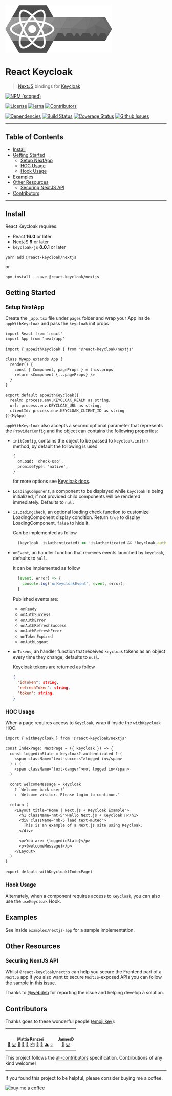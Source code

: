 ![React Keycloak](/art/react-keycloak-logo.png?raw=true "React Keycloak Logo")

# React Keycloak <!-- omit in toc -->

> [NextJS](https://nextjs.org) bindings for [Keycloak](https://www.keycloak.org/)

[![NPM (scoped)](https://img.shields.io/npm/v/@react-keycloak/nextjs?label=npm%20%7C%20nextjs)](https://www.npmjs.com/package/@react-keycloak/nextjs)

[![License](https://img.shields.io/github/license/panz3r/react-keycloak.svg)](https://github.com/panz3r/react-keycloak/blob/master/LICENSE.md)
[![lerna](https://img.shields.io/badge/maintained%20with-lerna-cc00ff.svg)](https://lerna.js.org/)<!-- ALL-CONTRIBUTORS-BADGE:START - Do not remove or modify this section -->
[![Contributors](https://img.shields.io/badge/contributors-2-orange.svg)](#contributors)
<!-- ALL-CONTRIBUTORS-BADGE:END -->

[![Dependencies](https://img.shields.io/david/panz3r/react-keycloak.svg)](https://github.com/panz3r/react-keycloak)
[![Build Status](https://travis-ci.com/panz3r/react-keycloak.svg?branch=master)](https://travis-ci.com/panz3r/react-keycloak)
[![Coverage Status](https://coveralls.io/repos/github/panz3r/react-keycloak/badge.svg?branch=master)](https://coveralls.io/github/panz3r/react-keycloak?branch=master)
[![Github Issues](https://img.shields.io/github/issues/panz3r/react-keycloak.svg)](https://github.com/panz3r/react-keycloak/issues)

----

## Table of Contents <!-- omit in toc -->
- [Install](#install)
- [Getting Started](#getting-started)
  - [Setup NextApp](#setup-nextapp)
  - [HOC Usage](#hoc-usage)
  - [Hook Usage](#hook-usage)
- [Examples](#examples)
- [Other Resources](#other-resources)
  - [Securing NextJS API](#securing-nextjs-api)
- [Contributors](#contributors)

----

## Install

React Keycloak requires:

- React **16.0** or later
- NextJS **9** or later
- `keycloak-js` **8.0.1** or later

```
yarn add @react-keycloak/nextjs
```

or

```
npm install --save @react-keycloak/nextjs
```

## Getting Started

### Setup NextApp

Create the `_app.tsx` file under `pages` folder and wrap your App inside `appWithKeycloak` and pass the `keycloak` init props

```tsx
import React from 'react'
import App from 'next/app'

import { appWithKeycloak } from '@react-keycloak/nextjs'

class MyApp extends App {
  render() {
    const { Component, pageProps } = this.props
    return <Component {...pageProps} />
  }
}

export default appWithKeycloak({
  realm: process.env.KEYCLOAK_REALM as string,
  url: process.env.KEYCLOAK_URL as string,
  clientId: process.env.KEYCLOAK_CLIENT_ID as string
})(MyApp)
```

`appWithKeycloak` also accepts a second optional parameter that represents the `ProviderConfig` and the object can contains the following properties:

- `initConfig`, contains the object to be passed to `keycloak.init()` method, by default the following is used

      {
        onLoad: 'check-sso',
        promiseType: 'native',
      }

  for more options see [Keycloak docs](https://www.keycloak.org/docs/latest/securing_apps/index.html#init-options).

- `LoadingComponent`, a component to be displayed while `keycloak` is being initialized, if not provided child components will be rendered immediately. Defaults to `null`

- `isLoadingCheck`, an optional loading check function to customize LoadingComponent display condition. Return `true` to display LoadingComponent, `false` to hide it.

  Can be implemented as follow
  ```js
    (keycloak, isAuthenticated) => !isAuthenticated && !keycloak.authenticated;
  ```

- `onEvent`, an handler function that receives events launched by `keycloak`, defaults to `null`.

  It can be implemented as follow
  ```js
    (event, error) => {
      console.log('onKeycloakEvent', event, error);
    }
  ```
  Published events are:
    - `onReady`
    - `onAuthSuccess`
    - `onAuthError`
    - `onAuthRefreshSuccess`
    - `onAuthRefreshError`
    - `onTokenExpired`
    - `onAuthLogout`

- `onTokens`, an handler function that receives `keycloak` tokens as an object every time they change, defaults to `null`.

  Keycloak tokens are returned as follow
  ```json
  {
    "idToken": string,
    "refreshToken": string,
    "token": string,
  }
  ```

### HOC Usage

When a page requires access to `Keycloak`, wrap it inside the `withKeycloak` HOC.

```tsx
import { withKeycloak } from '@react-keycloak/nextjs'

const IndexPage: NextPage = ({ keycloak }) => {
  const loggedinState = keycloak?.authenticated ? (
    <span className="text-success">logged in</span>
  ) : (
    <span className="text-danger">not logged in</span>
  )

  const welcomeMessage = keycloak
    ? `Welcome back user!`
    : 'Welcome visitor. Please login to continue.'

  return (
    <Layout title="Home | Next.js + Keycloak Example">
      <h1 className="mt-5">Hello Next.js + Keycloak 👋</h1>
      <div className="mb-5 lead text-muted">
        This is an example of a Next.js site using Keycloak.
      </div>

      <p>You are: {loggedinState}</p>
      <p>{welcomeMessage}</p>
    </Layout>
  )
}

export default withKeycloak(IndexPage)
```

### Hook Usage

Alternately, when a component requires access to `Keycloak`, you can also use the `useKeycloak` Hook.

## Examples

See inside `examples/nextjs-app` for a sample implementation.

## Other Resources

### Securing NextJS API

Whilst `@react-keycloak/nextjs` can help you secure the Frontend part of a `NextJS` app if you also want to secure `NextJS`-exposed APIs you can follow the sample in [this issue](https://github.com/panz3r/react-keycloak/issues/44#issuecomment-579877959).

Thanks to [@webdeb](https://github.com/webdeb) for reporting the issue and helping develop a solution.

## Contributors

Thanks goes to these wonderful people ([emoji key](https://allcontributors.org/docs/en/emoji-key)):

<!-- ALL-CONTRIBUTORS-LIST:START - Do not remove or modify this section -->
<!-- prettier-ignore-start -->
<!-- markdownlint-disable -->
<table>
  <tr>
    <td align="center"><a href="http://panz3r.dev"><img src="https://avatars3.githubusercontent.com/u/1754457?v=4" width="100px;" alt=""/><br /><sub><b>Mattia Panzeri</b></sub></a><br /><a href="#ideas-panz3r" title="Ideas, Planning, & Feedback">🤔</a> <a href="https://github.com/panz3r/react-keycloak/commits?author=panz3r" title="Code">💻</a> <a href="https://github.com/panz3r/react-keycloak/commits?author=panz3r" title="Documentation">📖</a> <a href="https://github.com/panz3r/react-keycloak/issues?q=author%3Apanz3r" title="Bug reports">🐛</a> <a href="#maintenance-panz3r" title="Maintenance">🚧</a> <a href="#platform-panz3r" title="Packaging/porting to new platform">📦</a> <a href="#question-panz3r" title="Answering Questions">💬</a> <a href="https://github.com/panz3r/react-keycloak/pulls?q=is%3Apr+reviewed-by%3Apanz3r" title="Reviewed Pull Requests">👀</a> <a href="https://github.com/panz3r/react-keycloak/commits?author=panz3r" title="Tests">⚠️</a> <a href="#example-panz3r" title="Examples">💡</a></td>
    <td align="center"><a href="https://ac-systems.be/"><img src="https://avatars0.githubusercontent.com/u/9079379?v=4" width="100px;" alt=""/><br /><sub><b>JannesD</b></sub></a><br /><a href="https://github.com/panz3r/react-keycloak/issues?q=author%3Ajannes-io" title="Bug reports">🐛</a> <a href="https://github.com/panz3r/react-keycloak/commits?author=jannes-io" title="Code">💻</a></td>
  </tr>
</table>

<!-- markdownlint-enable -->
<!-- prettier-ignore-end -->
<!-- ALL-CONTRIBUTORS-LIST:END -->

This project follows the [all-contributors](https://github.com/all-contributors/all-contributors) specification. Contributions of any kind welcome!

---

If you found this project to be helpful, please consider buying me a coffee.

[![buy me a coffee](https://www.buymeacoffee.com/assets/img/custom_images/orange_img.png)](https://buymeacoff.ee/4f18nT0Nk)
